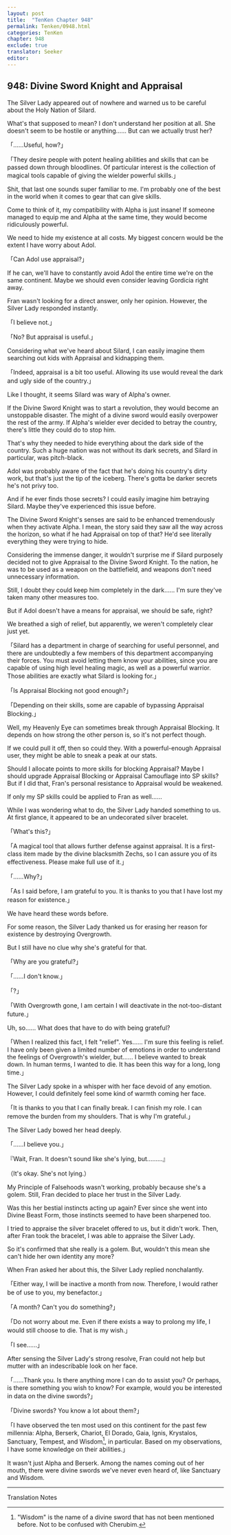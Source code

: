 ```yaml
---
layout: post
title:  "TenKen Chapter 948"
permalink: Tenken/0948.html
categories: TenKen
chapter: 948
exclude: true
translator: Seeker
editor: 
---
```

<h2>948: Divine Sword Knight and Appraisal</h2>

 The Silver Lady appeared out of nowhere and warned us to be careful about the Holy Nation of Silard.

 What's that supposed to mean? I don't understand her position at all. She doesn't seem to be hostile or anything…… But can we actually trust her?

「……Useful, how?」

「They desire people with potent healing abilities and skills that can be passed down through bloodlines. Of particular interest is the collection of magical tools capable of giving the wielder powerful skills.」

 Shit, that last one sounds super familiar to me. I'm probably one of the best in the world when it comes to gear that can give skills.

 Come to think of it, my compatibility with Alpha is just insane! If someone managed to equip me and Alpha at the same time, they would become ridiculously powerful.

 We need to hide my existence at all costs. My biggest concern would be the extent I have worry about Adol.

「Can Adol use appraisal?」

 If he can, we'll have to constantly avoid Adol the entire time we're on the same continent. Maybe we should even consider leaving Gordicia right away.

 Fran wasn't looking for a direct answer, only her opinion. However, the Silver Lady responded instantly.

「I believe not.」

「No? But appraisal is useful.」

 Considering what we've heard about Silard, I can easily imagine them searching out kids with Appraisal and kidnapping them.

「Indeed, appraisal is a bit too useful. Allowing its use would reveal the dark and ugly side of the country.」

 Like I thought, it seems Silard was wary of Alpha's owner.

 If the Divine Sword Knight was to start a revolution, they would become an unstoppable disaster. The might of a divine sword would easily overpower the rest of the army. If Alpha's wielder ever decided to betray the country, there's little they could do to stop him.

 That's why they needed to hide everything about the dark side of the country. Such a huge nation was not without its dark secrets, and Silard in particular, was pitch-black.

 Adol was probably aware of the fact that he's doing his country's dirty work, but that's just the tip of the iceberg. There's gotta be darker secrets he's not privy too.

 And if he ever finds those secrets? I could easily imagine him betraying Silard. Maybe they've experienced this issue before.

 The Divine Sword Knight's senses are said to be enhanced tremendously when they activate Alpha. I mean, the story said they saw all the way across the horizon, so what if he had Appraisal on top of that? He'd see literally everything they were trying to hide.

 Considering the immense danger, it wouldn't surprise me if Silard purposely decided not to give Appraisal to the Divine Sword Knight. To the nation, he was to be used as a weapon on the battlefield, and weapons don't need unnecessary information.

 Still, I doubt they could keep him completely in the dark…… I'm sure they've taken many other measures too.

 But if Adol doesn't have a means for appraisal, we should be safe, right?

 We breathed a sigh of relief, but apparently, we weren't completely clear just yet.

「Silard has a department in charge of searching for useful personnel, and there are undoubtedly a few members of this department accompanying their forces. You must avoid letting them know your abilities, since you are capable of using high level healing magic, as well as a powerful warrior. Those abilities are exactly what Silard is looking for.」

「Is Appraisal Blocking not good enough?」

「Depending on their skills, some are capable of bypassing Appraisal Blocking.」

 Well, my Heavenly Eye can sometimes break through Appraisal Blocking. It depends on how strong the other person is, so it's not perfect though.

 If we could pull it off, then so could they. With a powerful-enough Appraisal user, they might be able to sneak a peak at our stats.

 Should I allocate points to more skills for blocking Appraisal? Maybe I should upgrade Appraisal Blocking or Appraisal Camouflage into SP skills? But if I did that, Fran's personal resistance to Appraisal would be weakened.

 If only my SP skills could be applied to Fran as well……

 While I was wondering what to do, the Silver Lady handed something to us. At first glance, it appeared to be an undecorated silver bracelet.

「What's this?」

「A magical tool that allows further defense against appraisal. It is a first-class item made by the divine blacksmith Zechs, so I can assure you of its effectiveness. Please make full use of it.」

「……Why?」

「As I said before, I am grateful to you. It is thanks to you that I have lost my reason for existence.」

 We have heard these words before.

 For some reason, the Silver Lady thanked us for erasing her reason for existence by destroying Overgrowth.

 But I still have no clue why she's grateful for that.

「Why are you grateful?」

「……I don't know.」

「?」

「With Overgrowth gone, I am certain I will deactivate in the not-too-distant future.」

 Uh, so…… What does that have to do with being grateful?

「When I realized this fact, I felt "relief". Yes…… I'm sure this feeling is relief. I have only been given a limited number of emotions in order to understand the feelings of Overgrowth's wielder, but…… I believe wanted to break down. In human terms, I wanted to die. It has been this way for a long, long time.」

 The Silver Lady spoke in a whisper with her face devoid of any emotion. However, I could definitely feel some kind of warmth coming her face.

「It is thanks to you that I can finally break. I can finish my role. I can remove the burden from my shoulders. That is why I'm grateful.」

 The Silver Lady bowed her head deeply.

「……I believe you.」

『Wait, Fran. It doesn't sound like she's lying, but………』

（It's okay. She's not lying.）

 My Principle of Falsehoods wasn't working, probably because she's a golem. Still, Fran decided to place her trust in the Silver Lady.

 Was this her bestial instincts acting up again? Ever since she went into Divine Beast Form, those instincts seemed to have been sharpened too.

 I tried to appraise the silver bracelet offered to us, but it didn't work. Then, after Fran took the bracelet, I was able to appraise the Silver Lady.

 So it's confirmed that she really is a golem. But, wouldn't this mean she can't hide her own identity any more?

 When Fran asked her about this, the Silver Lady replied nonchalantly.

「Either way, I will be inactive a month from now. Therefore, I would rather be of use to you, my benefactor.」

「A month? Can't you do something?」

「Do not worry about me. Even if there exists a way to prolong my life, I would still choose to die. That is my wish.」

「I see……」

 After sensing the Silver Lady's strong resolve, Fran could not help but mutter with an indescribable look on her face.

「……Thank you. Is there anything more I can do to assist you? Or perhaps, is there something you wish to know? For example, would you be interested in data on the divine swords?」

「Divine swords? You know a lot about them?」

「I have observed the ten most used on this continent for the past few millennia: Alpha, Berserk, Chariot, El Dorado, Gaia, Ignis, Krystalos, Sanctuary, Tempest, and Wisdom[^1], in particular. Based on my observations, I have some knowledge on their abilities.」

 It wasn't just Alpha and Berserk. Among the names coming out of her mouth, there were divine swords we've never even heard of, like Sanctuary and Wisdom.

---

Translation Notes

[^1]: "Wisdom" is the name of a divine sword that has not been mentioned before. Not to be confused with Cherubim.

